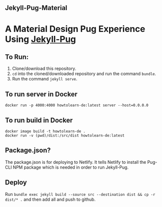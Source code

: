 Jekyll-Pug-Material
---

# A Material Design Pug Experience Using [Jekyll-Pug](https://jekyll-pug.dougie.io/)

## To Run:

1. Clone/download this repository.
2. `cd` into the cloned/downloaded repository and run the command `bundle`.
3. Run the command `jekyll serve`.

## To run server in Docker

    docker run -p 4000:4000 howtolearn-de:latest server --host=0.0.0.0

## To run build in Docker

    docker image build -t howtolearn-de .
    docker run -v (pwd)/dist:/src/dist howtolearn-de:latest

## Package.json?

The package.json is for deploying to Netlify. It tells Netlify to install the Pug-CLI NPM package which is needed in order to run Jekyll-Pug.

## Deploy

Run `bundle exec jekyll build --source src --destination dist && cp -r dist/* .` and then add all and push to github.
